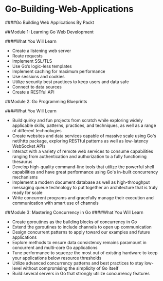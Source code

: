 # Go-Building-Web-Applications
####Go Building Web Applications By Packt 

##Module 1: Learning Go Web Development

####What You Will Learn
* Create a listening web server
* Route requests
* Implement SSL/TLS
* Use Go’s logic-less templates
* Implement caching for maximum performance
* Use sessions and cookies
* Utilize security best practices to keep users and data safe
* Connect to data sources
* Create a RESTful API

##Module 2: Go Programming Blueprints

####What You Will Learn
* Build quirky and fun projects from scratch while exploring widely applicable skills, patterns, practices, and techniques, as well as a range of different technologies
* Create websites and data services capable of massive scale using Go's net/http package, exploring RESTful patterns as well as low-latency WebSocket APIs
* Interact with a variety of remote web services to consume capabilities ranging from authentication and authorization to a fully functioning thesaurus
* Develop high-quality command-line tools that utilize the powerful shell capabilities and have great performance using Go's in-built concurrency mechanisms
* Implement a modern document database as well as high-throughput messaging queue technology to put together an architecture that is truly ready for scale
* Write concurrent programs and gracefully manage their execution and communication with smart use of channels
 

##Module 3: Mastering Concurrency in Go
####What You Will Learn
* Create goroutines as the building blocks of concurrency in Go
* Extend the goroutines to include channels to open up communication
* Design concurrent patterns to apply toward our examples and future applications
* Explore methods to ensure data consistency remains paramount in concurrent and multi-core Go applications
* Tune performance to squeeze the most out of existing hardware to keep your applications below resource thresholds
* Utilize advanced concurrency patterns and best practices to stay low-level without compromising the simplicity of Go itself
* Build several servers in Go that strongly utilize concurrency features
